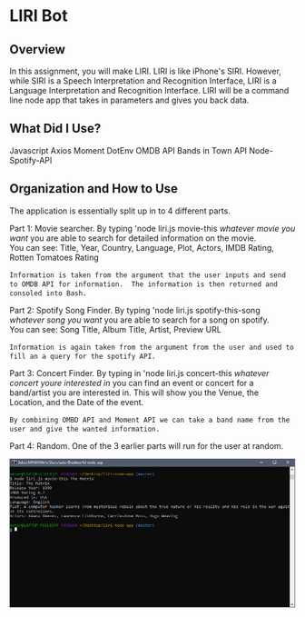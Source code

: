 # LIRI Bot 

## Overview
In this assignment, you will make LIRI. LIRI is like iPhone's SIRI. However, while SIRI is a Speech Interpretation and Recognition Interface, LIRI is a Language Interpretation and Recognition Interface. LIRI will be a command line node app that takes in parameters and gives you back data.

## What Did I Use?
Javascript
Axios
Moment
DotEnv
OMDB API
Bands in Town API
Node-Spotify-API

## Organization and How to Use

The application is essentially split up in to 4 different parts. 

Part 1: Movie searcher.  By typing 'node liri.js movie-this _whatever movie you want_ you are able to search for detailed information on the movie.  
    You can see: Title, Year, Country, Language, Plot, Actors, IMDB Rating, Rotten Tomatoes Rating

    Information is taken from the argument that the user inputs and send to OMDB API for information.  The information is then returned and consoled into Bash. 


Part 2: Spotify Song Finder.  By typing 'node liri.js spotify-this-song _whatever song you want_ you are able to search for a song on spotify.  
    You can see: Song Title, Album Title, Artist, Preview URL

    Information is again taken from the argument from the user and used to fill an a query for the spotify API.  


Part 3: Concert Finder.  By typing in 'node liri.js concert-this _whatever concert youre interested in_ you can find an event or concert for a band/artist you are          interested in.  This will show you the Venue, the Location, and the Date of the event. 

    By combining OMBD API and Moment API we can take a band name from the user and give the wanted information. 


Part 4: Random.  One of the 3 earlier parts will run for the user at random. 



![Example](/Images/liribotexample.png)